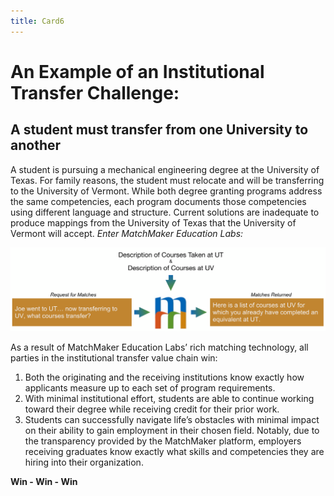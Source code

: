 ```yaml
---
title: Card6
---
```

# An Example of an Institutional Transfer Challenge:

## A student must transfer from one University to another

A student is pursuing a mechanical engineering degree at the University of Texas.  For family reasons, the student must relocate and will be transferring to the University of Vermont. While both degree granting programs address the same competencies, each program documents those competencies using different language and structure. Current solutions are inadequate to produce mappings from the University of Texas that the University of Vermont will accept. *Enter MatchMaker Education Labs:*

![MatchMaker University Transfer Diagram](/mmassets/Uni-Transfer.svg)

As a result of MatchMaker Education Labs’ rich matching technology, all parties in the institutional transfer value chain win:

1. Both the originating and the receiving institutions know exactly how applicants measure up to each set of program requirements.
2. With minimal institutional effort, students are able to continue working toward their degree while receiving credit for their prior work.
3. Students can successfully navigate life’s obstacles with minimal impact on their ability to gain employment in their chosen field.  Notably, due to the transparency provided by the MatchMaker platform, employers receiving graduates know exactly what skills and competencies they are hiring into their organization.

<p class="text-center"><strong>Win - Win - Win</strong></p>
